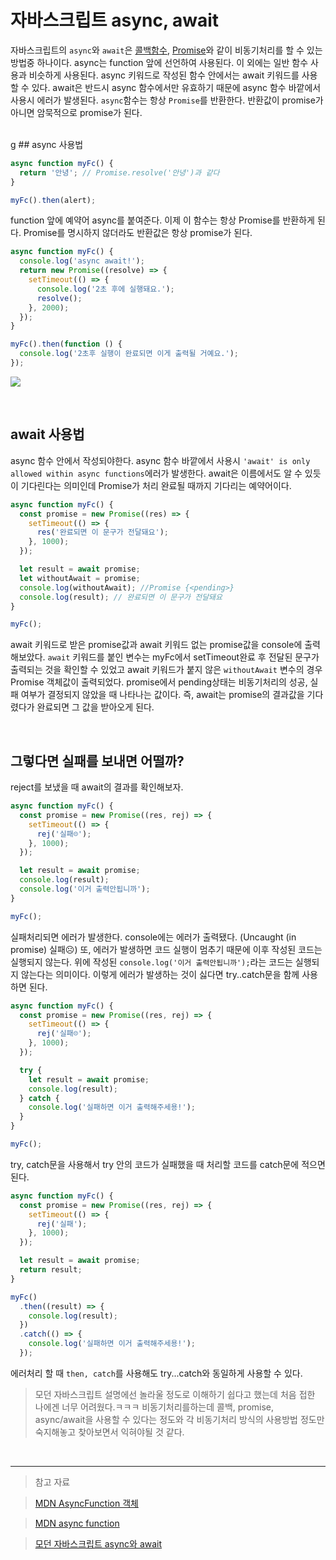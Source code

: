 # 자바스크립트 async, await

자바스크립트의 `async`와 `await`은 [콜백함수](https://velog.io/@reasonz/2022.05.25-%EC%9E%90%EB%B0%94%EC%8A%A4%ED%81%AC%EB%A6%BD%ED%8A%B8-%EC%BD%9C%EB%B0%B1%ED%95%A8%EC%88%98JS-callback-function), [Promise](https://velog.io/@reasonz/2022.05.03-%EC%9E%90%EB%B0%94%EC%8A%A4%ED%81%AC%EB%A6%BD%ED%8A%B8-Promise-%EB%8F%99%EA%B8%B0%EC%8B%9D%EA%B3%BC-%EB%B9%84%EB%8F%99%EA%B8%B0%EC%8B%9D)와 같이 비동기처리를 할 수 있는 방법중 하나이다.
async는 function 앞에 선언하여 사용된다. 이 외에는 일반 함수 사용과 비슷하게 사용된다.
async 키워드로 작성된 함수 안에서는 await 키워드를 사용할 수 있다.
await은 반드시 async 함수에서만 유효하기 때문에 async 함수 바깥에서 사용시 에러가 발생된다.
`async`함수는 항상 `Promise`를 반환한다. 반환값이 promise가 아니면 암묵적으로 promise가 된다.

<br>
g
## async 사용법

```javascript
async function myFc() {
  return '안녕'; // Promise.resolve('안녕')과 같다
}

myFc().then(alert);
```

function 앞에 예약어 async를 붙여준다. 이제 이 함수는 항상 Promise를 반환하게 된다.
Promise를 명시하지 않더라도 반환값은 항상 promise가 된다.

```javascript
async function myFc() {
  console.log('async await!');
  return new Promise((resolve) => {
    setTimeout(() => {
      console.log('2초 후에 실행돼요.');
      resolve();
    }, 2000);
  });
}

myFc().then(function () {
  console.log('2초후 실행이 완료되면 이게 출력될 거예요.');
});
```

![](https://velog.velcdn.com/images/reasonz/post/59e22ac8-0d31-4a39-a555-fe1ce526c359/image.png)

<br>

## await 사용법

async 함수 안에서 작성되야한다.
async 함수 바깥에서 사용시 `'await' is only allowed within async functions`에러가 발생한다.
await은 이름에서도 알 수 있듯이 기다린다는 의미인데 Promise가 처리 완료될 때까지 기다리는 예약어이다.

```javascript
async function myFc() {
  const promise = new Promise((res) => {
    setTimeout(() => {
      res('완료되면 이 문구가 전달돼요');
    }, 1000);
  });

  let result = await promise;
  let withoutAwait = promise;
  console.log(withoutAwait); //Promise {<pending>}
  console.log(result); // 완료되면 이 문구가 전달돼요
}

myFc();
```

await 키워드로 받은 promise값과 await 키워드 없는 promise값을 console에 출력해보았다.
`await` 키워드를 붙인 변수는 myFc에서 setTimeout완료 후 전달된 문구가 출력되는 것을 확인할 수 있었고 await 키워드가 붙지 않은 `withoutAwait` 변수의 경우 Promise 객체값이 출력되었다.
promise에서 pending상태는 비동기처리의 성공, 실패 여부가 결정되지 않았을 때 나타나는 값이다.
즉, await는 promise의 결과값을 기다렸다가 완료되면 그 값을 받아오게 된다.

<br>

## 그렇다면 실패를 보내면 어떨까?

reject를 보냈을 때 await의 결과를 확인해보자.

```javascript
async function myFc() {
  const promise = new Promise((res, rej) => {
    setTimeout(() => {
      rej('실패☹');
    }, 1000);
  });

  let result = await promise;
  console.log(result);
  console.log('이거 출력안됩니까');
}

myFc();
```

실패처리되면 에러가 발생한다. console에는 에러가 출력됐다. (Uncaught (in promise) 실패☹)
또, 에러가 발생하면 코드 실행이 멈추기 때문에 이후 작성된 코드는 실행되지 않는다.
위에 작성된 `console.log('이거 출력안됩니까');`라는 코드는 실행되지 않는다는 의미이다.
이렇게 에러가 발생하는 것이 싫다면 try..catch문을 함께 사용하면 된다.

```javascript
async function myFc() {
  const promise = new Promise((res, rej) => {
    setTimeout(() => {
      rej('실패☹');
    }, 1000);
  });

  try {
    let result = await promise;
    console.log(result);
  } catch {
    console.log('실패하면 이거 출력해주세용!');
  }
}

myFc();
```

try, catch문을 사용해서 try 안의 코드가 실패했을 때 처리할 코드를 catch문에 적으면 된다.

```javascript
async function myFc() {
  const promise = new Promise((res, rej) => {
    setTimeout(() => {
      rej('실패');
    }, 1000);
  });

  let result = await promise;
  return result;
}

myFc()
  .then((result) => {
    console.log(result);
  })
  .catch(() => {
    console.log('실패하면 이거 출력해주세용!');
  });
```

에러처리 할 때 `then, catch`를 사용해도 try...catch와 동일하게 사용할 수 있다.

> 모던 자바스크립트 설명에선 놀라울 정도로 이해하기 쉽다고 했는데 처음 접한 나에겐 너무 어려웠다.ㅋㅋㅋ
> 비동기처리를하는데 콜백, promise, async/await을 사용할 수 있다는 정도와 각 비동기처리 방식의 사용방법 정도만 숙지해놓고 찾아보면서 익혀야될 것 같다.

<br>

---

> 참고 자료

> [MDN AsyncFunction 객체](https://developer.mozilla.org/ko/docs/Web/JavaScript/Reference/Global_Objects/AsyncFunction)

> [MDN async function](https://developer.mozilla.org/ko/docs/Web/JavaScript/Reference/Statements/async_function)

> [모던 자바스크립트 async와 await](https://ko.javascript.info/async-await)
